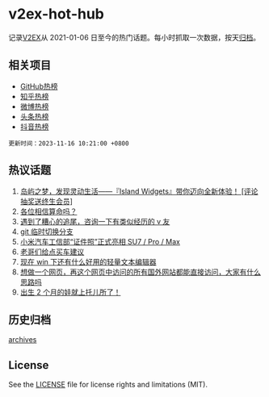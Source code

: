 # v2ex-hot-hub

 记录[V2EX](https://www.v2ex.com/)从 2021-01-06 日至今的热门话题。每小时抓取一次数据，按天[归档](archives)。
 
 ## 相关项目

- [GitHub热榜](https://github.com/snaildev/github-hot-hub)
- [知乎热榜](https://github.com/snaildev/zhihu-hot-hub)
- [微博热榜](https://github.com/snaildev/weibo-hot-hub)
- [头条热榜](https://github.com/snaildev/toutiao-hot-hub)
- [抖音热榜](https://github.com/snaildev/douyin-hot-hub)


 `更新时间：2023-11-16 10:21:00 +0800`

## 热议话题

1. [岛屿之梦，发现灵动生活——『Island Widgets』带你迈向全新体验！ [评论抽奖送终生会员]](https://www.v2ex.com/t/992091)
1. [各位相信算命吗？](https://www.v2ex.com/t/992069)
1. [遇到了糟心的追尾，咨询一下有类似经历的 v 友](https://www.v2ex.com/t/992052)
1. [git 临时切换分支](https://www.v2ex.com/t/992022)
1. [小米汽车工信部“证件照”正式亮相 SU7 / Pro / Max](https://www.v2ex.com/t/992170)
1. [老哥们给点买车建议](https://www.v2ex.com/t/992068)
1. [现在 win 下还有什么好用的轻量文本编辑器](https://www.v2ex.com/t/992137)
1. [想做一个网页，再这个网页中访问的所有国外网站都能直接访问，大家有什么思路吗](https://www.v2ex.com/t/992044)
1. [出生 2 个月的娃就上托儿所了！](https://www.v2ex.com/t/992301)

## 历史归档

[archives](archives)

## License

See the [LICENSE](LICENSE) file for license rights and limitations (MIT).
